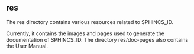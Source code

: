 <!-- README.md for res directory of SPHINCS_ID -->

## res

The res directory contains various resources related to SPHINCS_ID.

Currently, it contains the images and pages used to generate the documentation of SPHINCS_ID. The directory res/doc-pages also contains the User Manual.
